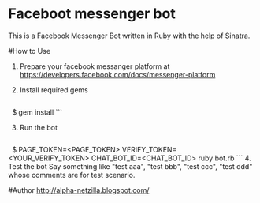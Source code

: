 # Faceboot messenger bot
This is a Facebook Messenger Bot written in Ruby with the help of Sinatra.


#How to Use

 1. Prepare your facebook messanger platform at https://developers.facebook.com/docs/messenger-platform

 2. Install required gems
    ```ruby
    $ gem install
    ```

3. Run the bot
    ```ruby
    $ PAGE_TOKEN=<PAGE_TOKEN> VERIFY_TOKEN=<YOUR_VERIFY_TOKEN> CHAT_BOT_ID=<CHAT_BOT_ID> ruby bot.rb
    ```
4. Test the bot
   Say something like "test aaa", "test bbb", "test ccc", "test ddd" whose comments are for test scenario.

#Author
http://alpha-netzilla.blogspot.com/
